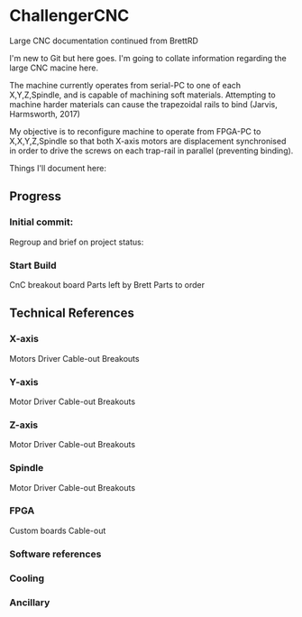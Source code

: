 # ChallengerCNC
Large CNC documentation continued from BrettRD

I'm new to Git but here goes. I'm going to collate information regarding the large CNC macine here.

The machine currently operates from serial-PC to one of each X,Y,Z,Spindle, and is capable of machining soft materials. Attempting to machine harder materials can cause the trapezoidal rails to bind (Jarvis, Harmsworth, 2017)

My objective is to reconfigure machine to operate from FPGA-PC to X,X,Y,Z,Spindle so that both X-axis motors are displacement synchronised in order to drive the screws on each trap-rail in parallel (preventing binding).

Things I'll document here:

## Progress
### Initial commit: 

Regroup and brief on project status: 

### Start Build 

CnC breakout board
Parts left by Brett
Parts to order

## Technical References

### X-axis
Motors
Driver
Cable-out
Breakouts

### Y-axis
Motor
Driver
Cable-out
Breakouts

### Z-axis
Motor
Driver
Cable-out
Breakouts

### Spindle
Motor
Driver
Cable-out
Breakouts

### FPGA
Custom boards
Cable-out

### Software references

### Cooling

### Ancillary


